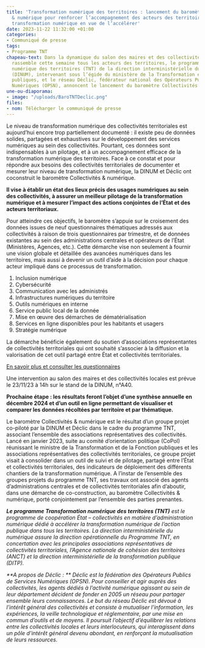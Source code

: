 ```yaml
---
title: 'Transformation numérique des territoires : lancement du baromètre collectivités
  & numérique pour renforcer l’accompagnement des acteurs des territoires dans leur
  transformation numérique en vue de l’accélérer'
date: 2023-11-22 11:32:00 +01:00
categories:
- Communiqué de presse
tags:
- Programme TNT
chapeau-text: Dans la dynamique du salon des maires et des collectivités locales qui
  rassemble cette semaine tous les acteurs des territoires, le programme Transformation
  numérique des territoires (TNT) de la direction interministérielle du numérique
  (DINUM), intervenant sous l’égide du ministère de la Transformation et de la Fonction
  publiques, et le réseau Déclic, fédérateur national des Opérateurs Publics de Services
  Numériques (OPSN), annoncent le lancement du baromètre Collectivités & numérique.
une-ou-diaporama:
- image: "/uploads/BaroTNTDeclic.png"
files:
- nom: Télécharger le communiqué de presse
---
```


Le niveau de transformation numérique des collectivités territoriales est aujourd’hui encore trop partiellement documenté : il existe peu de données solides, partagées et exhaustives sur le développement des services numériques au sein des collectivités. Pourtant, ces données sont indispensables à un pilotage, et à un accompagnement efficace de la transformation numérique des territoires. Face à ce constat et pour répondre aux besoins des collectivités territoriales de documenter et mesurer leur niveau de transformation numérique, la DINUM et Déclic ont coconstruit le baromètre Collectivités & numérique.

**Il vise à établir un état des lieux précis des usages numériques au sein des collectivités, à assurer un meilleur pilotage de la transformation numérique et à mesurer l’impact des actions conjointes de l’État et des acteurs territoriaux.**

Pour atteindre ces objectifs, le baromètre s’appuie sur le croisement des données issues de neuf questionnaires thématiques adressés aux collectivités à raison de trois questionnaires par trimestre, et de données existantes au sein des administrations centrales et opérateurs de l’État (Ministères, Agences, etc.). Cette démarche vise non seulement à fournir une vision globale et détaillée des avancées numériques dans les territoires, mais aussi à devenir un outil d’aide à la décision pour chaque acteur impliqué dans ce processus de transformation.

1) Inclusion numérique
2) Cybersécurité
3) Communication avec les administrés
4) Infrastructures numériques du territoire
5) Outils numériques en interne
6) Service public local de la donnée
7) Mise en œuvre des démarches de dématérialisation
8) Services en ligne disponibles pour les habitants et usagers
9) Stratégie numérique

La démarche bénéficie également du soutien d’associations représentantes de collectivités territoriales qui ont souhaité s’associer à la diffusion et la valorisation de cet outil partagé entre État et collectivités territoriales.

[En savoir plus et consulter les questionnaires](https://barometre-numerique-collectivites.fr/)

Une intervention au salon des maires et des collectivités locales est prévue le 23/11/23 à 14h sur le stand de la DINUM, n°A40.

**Prochaine étape : les résultats feront l’objet d’une synthèse annuelle en décembre 2024 et d’un outil en ligne permettant de visualiser et comparer les données récoltées par territoire et par thématique.**

Le baromètre Collectivités & numérique est le résultat d’un groupe projet co-piloté par la DINUM et Déclic dans le cadre du programme TNT, associant l’ensemble des associations représentatives des collectivités. Lancé en janvier 2023, suite au comité d’orientation politique (CoPol) réunissant le ministre de la Transformation et de la Fonction publiques et les associations représentatives des collectivités territoriales, ce groupe projet visait à consolider dans un outil de suivi et de pilotage, partagé entre l’État et collectivités territoriales, des indicateurs de déploiement des différents chantiers de la transformation numérique. A l’instar de l’ensemble des groupes projets du programme TNT, ses travaux ont associé des agents d’administrations centrales et de collectivités territoriales afin d’aboutir, dans une démarche de co-construction, au baromètre Collectivités & numérique, porté conjointement par l’ensemble des parties prenantes.

<i>**Le programme Transformation numérique des territoires (TNT)** est le programme de coopération État – collectivités en matière d’administration numérique dédié à accélérer la transformation numérique de l’action publique dans tous les territoires. La direction interministérielle du numérique assure la direction opérationnelle du Programme TNT, en concertation avec les principales associations représentatives de collectivités territoriales, l’Agence nationale de cohésion des territoires (ANCT) et la direction interministérielle de la transformation publique (DITP).

**A propos de Déclic : **
<i>Déclic est la fédération des Opérateurs Publics de Services Numériques (OPSN). Pour conseiller et agir auprès des collectivités, les agents dédiés à l’activité numérique agissant au sein de leur département décident de fonder en 2005 un réseau pour partager ensemble leurs connaissances. Le but du réseau Déclic est dévoué à l’intérêt général des collectivités et consiste à mutualiser l’information, les expériences, la veille technologique et réglementaire, par une mise en commun d’outils et de moyens. Il poursuit l’objectif d’équilibrer les relations entre les collectivités locales et leurs interlocuteurs, qui interagissent dans un pôle d’intérêt général devenu abondant, en renforçant la mutualisation de leurs ressources.
